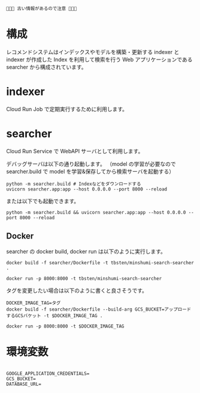 ```
🚨🚨🚨 古い情報があるので注意 🚨🚨🚨
```

# 構成

レコメンドシステムはインデックスやモデルを構築・更新する indexer と indexer が作成した Index を利用して検索を行う Web アプリケーションである searcher から構成されています。

# indexer

Cloud Run Job で定期実行するために利用します。

# searcher

Cloud Run Service で WebAPI サーバとして利用します。

デバッグサーバは以下の通り起動します。
（model の学習が必要なので searcher.build で model を学習&保存してから検索サーバを起動する）

```
python -m searcher.build # Indexなどをダウンロードする
uvicorn searcher.app:app --host 0.0.0.0 --port 8000 --reload
```

または以下でも起動できます。

```
python -m searcher.build && uvicorn searcher.app:app --host 0.0.0.0 --port 8000 --reload
```

## Docker

searcher の docker build, docker run は以下のように実行します。

```
docker build -f searcher/Dockerfile -t tbsten/minshumi-search-searcher .

docker run -p 8000:8000 -t tbsten/minshumi-search-searcher

```

タグを変更したい場合は以下のように書くと良さそうです。

```
DOCKER_IMAGE_TAG=タグ
docker build -f searcher/Dockerfile --build-arg GCS_BUCKET=アップロードするGCSバケット -t $DOCKER_IMAGE_TAG .

docker run -p 8000:8000 -t $DOCKER_IMAGE_TAG
```

# 環境変数

```

GOOGLE_APPLICATION_CREDENTIALS=
GCS_BUCKET=
DATABASE_URL=

```

